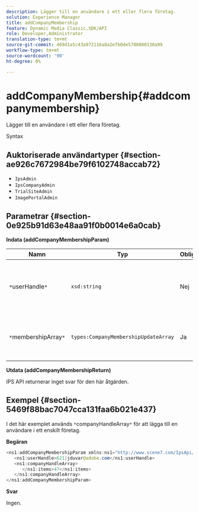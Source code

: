 ```yaml
---
description: Lägger till en användare i ett eller flera företag.
solution: Experience Manager
title: addCompanyMembership
feature: Dynamic Media Classic,SDK/API
role: Developer,Administrator
translation-type: tm+mt
source-git-commit: 469d1a5c43a972116a8a2efb0de5708800130a99
workflow-type: tm+mt
source-wordcount: '90'
ht-degree: 0%

---
```



# addCompanyMembership{#addcompanymembership}

Lägger till en användare i ett eller flera företag.

Syntax

## Auktoriserade användartyper {#section-ae926c7672984be79f6102748accab72}

* `IpsAdmin`
* `IpsCompanyAdmin`
* `TrialSiteAdmin`
* `ImagePortalAdmin`

## Parametrar {#section-0e925b91d63e48aa91f0b0014e6a0cab}

**Indata (addCompanyMembershipParam)**

| Namn | Typ | Obligatoriskt | Beskrivning |
|---|---|---|---|
| `*`userHandle`*` | `xsd:string` | Nej | Referensen till den användare vars medlemskap du vill lägga till. |
| `*`membershipArray`*` | `types:CompanyMembershipUpdateArray` | Ja | En array med företag som du lägger till användaren i. |

**Utdata (addCompanyMembershipReturn)**

IPS API returnerar inget svar för den här åtgärden.

## Exempel {#section-5469f88bac7047cca131faa6b021e437}

I det här exemplet används `*`companyHandleArray`*` för att lägga till en användare i ett enskilt företag.

**Begäran**

```java
<ns1:addCompanyMembershipParam xmlns:ns1="http://www.scene7.com/IpsApi/xsd">
   <ns1:userHandle>621|jduvar@adobe.com</ns1:userHandle>
   <ns1:companyHandleArray>
      </ns1:items>47</ns1:items>
   </ns1:companyHandleArray>
</ns1:addCompanyMembershipParam>
```

**Svar**

Ingen.
